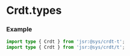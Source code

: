 # Crdt.types

### Example
```ts
import type { Crdt } from 'jsr:@sys/crdt-t';
import type { Crdt } from 'jsr:@sys/crdt/t';
```
